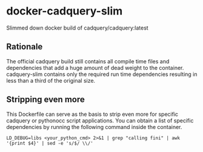 # docker-cadquery-slim

Slimmed down docker build of cadquery/cadquery:latest

## Rationale
The official cadquery build still contains all compile time files and dependencies that add a huge amount of dead weight to the container.
cadquery-slim contains only the required run time dependencies resulting in less than a third of the original size.

## Stripping even more
This Dockerfile can serve as the basis to strip even more for specific cadquery or pythonocc script applications. You can obtain a list of specific dependencies by running the following command inside the container.

```
LD_DEBUG=libs <your_python_cmd> 2>&1 | grep "calling fini" | awk '{print $4}' | sed -e 's/$/ \\/'
```
